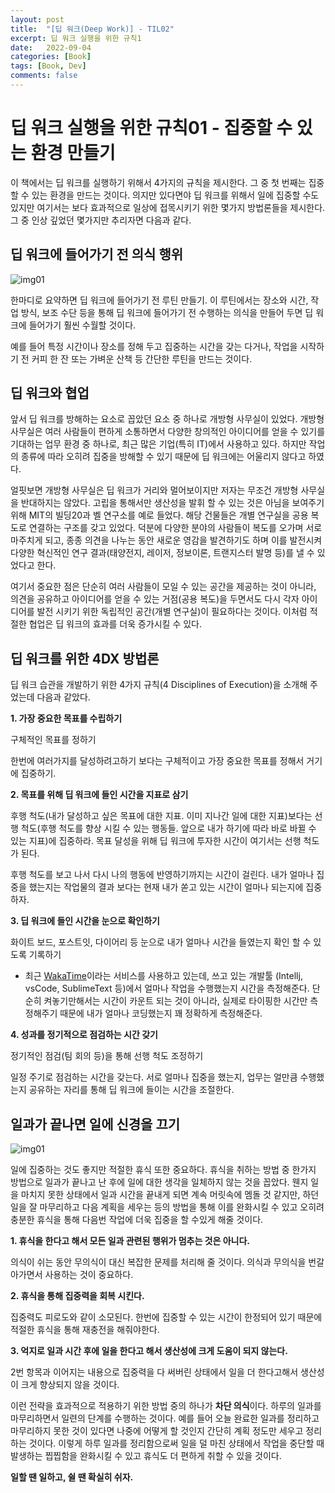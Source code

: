 ```yaml
---
layout: post
title:  "[딥 워크(Deep Work)] - TIL02"
excerpt: 딥 워크 실행을 위한 규칙1
date:   2022-09-04
categories: [Book]
tags: [Book, Dev]
comments: false
---
```




# 딥 워크 실행을 위한 규칙01 - 집중할 수 있는 환경 만들기

이 책에서는 딥 워크를 실행하기 위해서 4가지의 규칙을 제시한다. 그 중 첫 번째는 집중할 수 있는 환경을 만드는 것이다. 의지만 있다면야 딥 워크를 위해서 일에 집중할 수도 있지만 여기서는 보다 효과적으로 일상에 접목시키기 위한 몇가지 방법론들을 제시한다. 그 중 인상 깊었던 몇가지만 추리자면 다음과 같다.



## 딥 워크에 들어가기 전 의식 행위

![img01](https://images.pexels.com/photos/7717295/pexels-photo-7717295.jpeg?auto=compress&cs=tinysrgb&w=1260&h=750&dpr=2)

한마디로 요약하면 딥 워크에 들어가기 전 루틴 만들기. 이 루틴에서는 장소와 시간, 작업 방식, 보조 수단 등을 통해 딥 워크에 들어가기 전 수행하는 의식을 만들어 두면 딥 워크에 들어가기 훨씬 수월할 것이다.

예를 들어 특정 시간이나 장소를 정해 두고 집중하는 시간을 갖는 다거나, 작업을 시작하기 전 커피 한 잔 또는 가벼운 산책 등 간단한 루틴을 만드는 것이다.



## 딥 워크와 협업

앞서 딥 워크를 방해하는 요소로 꼽았던 요소 중 하나로 개방형 사무실이 있었다. 개방형 사무실은 여러 사람들이 편하게 소통하면서 다양한 창의적인 아이디어를 얻을 수 있기를 기대하는 업무 환경 중 하나로, 최근 많은 기업(특히 IT)에서 사용하고 있다. 하지만 작업의 종류에 따라 오히려 집중을 방해할 수 있기 때문에 딥 워크에는 어울리지 않다고 하였다. 

얼핏보면 개방형 사무실은 딥 워크가 거리와 멀어보이지만 저자는 무조건 개방형 사무실을 반대하지는 않았다. 고립을 통해서만 생산성을 발휘 할 수 있는 것은 아님을 보여주기 위해  MIT의 빌딩20과 벨 연구소를 예로 들었다. 해당 건물들은 개별 연구실을 공용 복도로 연결하는 구조를 갖고 있었다. 덕분에 다양한 분야의 사람들이 복도를 오가며 서로 마주치게 되고, 종종 의견을 나누는 동안 새로운 영감을 발견하기도 하며 이를 발전시켜 다양한 혁신적인 연구 결과(태양전지, 레이저, 정보이론, 트랜지스터 발명 등)를 낼 수 있었다고 한다. 

여기서 중요한 점은 단순히 여러 사람들이 모일 수 있는 공간을 제공하는 것이 아니라, 의견을 공유하고 아이디어를 얻을 수 있는 거점(공용 복도)을 두면서도 다시 각자 아이디어를 발전 시키기 위한 독립적인 공간(개별 연구실)이 필요하다는 것이다. 이처럼 적절한 협업은 딥 워크의 효과를 더욱 증가시킬 수 있다.



## 딥 워크를 위한 4DX 방법론

딥 워크 습관을 개발하기 위한 4가지 규칙(4 Disciplines of Execution)을 소개해 주었는데 다음과 같았다.

**1. 가장 중요한 목표를 수립하기**

구체적인 목표를 정하기

한번에 여러가지를 달성하려고하기 보다는 구체적이고 가장 중요한 목표를 정해서 거기에 집중하기.

**2. 목표를 위해 딥 워크에 들인 시간을 지표로 삼기**

후행 척도(내가 달성하고 싶은 목표에 대한 지표. 이미 지나간 일에 대한 지표)보다는 선행 척도(후행 척도를 향상 시킬 수 있는 행동들. 앞으로 내가 하기에 따라 바로 바뀔 수 있는 지표)에 집중하라. 목표 달성을 위해 딥 워크에 투자한 시간이 여기서는 선행 척도가 된다.

후행 척도를 보고 나서 다시 나의 행동에 반영하기까지는 시간이 걸린다. 내가 얼마나 집중을 했는지는 작업물의 결과 보다는 현재 내가 쏟고 있는 시간이 얼마나 되는지에 집중하자.

**3. 딥 워크에 들인 시간을 눈으로 확인하기**

화이트 보드, 포스트잇, 다이어리 등 눈으로 내가 얼마나 시간을 들였는지 확인 할 수 있도록 기록하기

* 최근 [WakaTime](https://wakatime.com/)이라는 서비스를 사용하고 있는데, 쓰고 있는 개발툴 (Intellj, vsCode, SublimeText 등)에서 얼마나 작업을 수행했는지 시간을 측정해준다. 단순히 켜놓기만해서는 시간이 카운트 되는 것이 아니라, 실제로 타이핑한 시간만 측정해주기 때문에 내가 얼마나 코딩했는지 꽤 정확하게 측정해준다.

**4. 성과를 정기적으로 점검하는 시간 갖기**

정기적인 점검(팀 회의 등)을 통해 선행 척도 조정하기

일정 주기로 점검하는 시간을 갖는다. 서로 얼마나 집중을 했는지, 업무는 얼만큼 수행했는지 공유하는 자리를 통해 딥 워크에 들이는 시간을 조절한다.



## 일과가 끝나면 일에 신경을 끄기

![img01](https://cdn.pixabay.com/photo/2017/11/27/07/02/time-2980690_1280.jpg)

일에 집중하는 것도 좋지만 적절한 휴식 또한 중요하다. 휴식을 취하는 방법 중 한가지 방법으로 일과가 끝나고 난 후에 일에 대한 생각을 일체하지 않는 것을 꼽았다. 웬지 일을 마치지 못한 상태에서 일과 시간을 끝내게 되면 계속 머릿속에 멤돌 것 같지만, 하던 일을 잘 마무리하고 다음 계획을 세우는 등의 방법을 통해 이를 완화시킬 수 있고 오히려 충분한 휴식을 통해 다음번 작업에 더욱 집중을 할 수있게 해줄 것이다.

**1. 휴식을 한다고 해서 모든 일과 관련된 행위가 멈추는 것은 아니다.**

의식이 쉬는 동안 무의식이 대신 복잡한 문제를 처리해 줄 것이다. 의식과 무의식을 번갈아가면서 사용하는 것이 중요하다.

**2. 휴식을 통해 집중력을 회복 시킨다.**

집중력도 피로도와 같이 소모된다. 한번에 집중할 수 있는 시간이 한정되어 있기 때문에 적절한 휴식을 통해 재충전을 해줘야한다.

**3. 억지로 일과 시간 후에 일을 한다고 해서 생산성에 크게 도움이 되지 않는다.**

2번 항목과 이어지는 내용으로 집중력을 다 써버린 상태에서 일을 더 한다고해서 생산성이 크게 향상되지 않을 것이다.

이런 전략을 효과적으로 적용하기 위한 방법 중의 하나가 **차단 의식**이다. 하루의 일과를 마무리하면서 일련의 단계를 수행하는 것이다. 예를 들어 오늘 완료한 일과를 정리하고 마무리하지 못한 것이 있다면 나중에 어떻게 할 것인지 간단히 계획 정도만 세우고 정리하는 것이다. 이렇게 하루 일과를 정리함으로써 일을 덜 마친 상태에서 작업을 중단할 때 발생하는 찝찝함을 완화시킬 수 있고 휴식도 더 편하게 취할 수 있을 것이다.

**일할 땐 일하고, 쉴 땐 확실히 쉬자.**